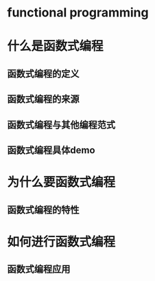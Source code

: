 # functional programming

# 什么是函数式编程

## 函数式编程的定义

## 函数式编程的来源

## 函数式编程与其他编程范式

## 函数式编程具体demo

# 为什么要函数式编程

## 函数式编程的特性

# 如何进行函数式编程

## 函数式编程应用
